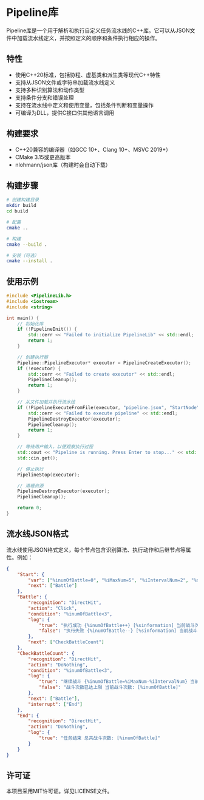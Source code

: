 # Pipeline库

Pipeline库是一个用于解析和执行自定义任务流水线的C++库。它可以从JSON文件中加载流水线定义，并按照定义的顺序和条件执行相应的操作。

## 特性

- 使用C++20标准，包括协程、虚基类和派生类等现代C++特性
- 支持从JSON文件或字符串加载流水线定义
- 支持多种识别算法和动作类型
- 支持条件分支和错误处理
- 支持在流水线中定义和使用变量，包括条件判断和变量操作
- 可编译为DLL，提供C接口供其他语言调用

## 构建要求

- C++20兼容的编译器（如GCC 10+、Clang 10+、MSVC 2019+）
- CMake 3.15或更高版本
- nlohmann/json库（构建时会自动下载）

## 构建步骤

```bash
# 创建构建目录
mkdir build
cd build

# 配置
cmake ..

# 构建
cmake --build .

# 安装（可选）
cmake --install .
```

## 使用示例

```cpp
#include <PipelineLib.h>
#include <iostream>
#include <string>

int main() {
    // 初始化库
    if (!PipelineInit()) {
        std::cerr << "Failed to initialize PipelineLib" << std::endl;
        return 1;
    }

    // 创建执行器
    Pipeline::PipelineExecutor* executor = PipelineCreateExecutor();
    if (!executor) {
        std::cerr << "Failed to create executor" << std::endl;
        PipelineCleanup();
        return 1;
    }

    // 从文件加载并执行流水线
    if (!PipelineExecuteFromFile(executor, "pipeline.json", "StartNode")) {
        std::cerr << "Failed to execute pipeline" << std::endl;
        PipelineDestroyExecutor(executor);
        PipelineCleanup();
        return 1;
    }

    // 等待用户输入，以便观察执行过程
    std::cout << "Pipeline is running. Press Enter to stop..." << std::endl;
    std::cin.get();

    // 停止执行
    PipelineStop(executor);

    // 清理资源
    PipelineDestroyExecutor(executor);
    PipelineCleanup();

    return 0;
}
```

## 流水线JSON格式

流水线使用JSON格式定义，每个节点包含识别算法、执行动作和后继节点等属性。例如：

```json
{
    "Start": {
        "var": ["%inumOfBattle=0", "%iMaxNum=5", "%iIntervalNum=2", "%sinformation=任务开始执行"],
        "next": ["Battle"]
    },
    "Battle": {
        "recognition": "DirectHit",
        "action": "Click",
        "condition": "%inumOfBattle<3",
        "log": {
            "true": "执行成功 {%inumOfBattle++} [%sinformation] 当前战斗次数: [%inumOfBattle]",
            "false": "执行失败 {%inumOfBattle--} [%sinformation] 当前战斗次数: [%inumOfBattle] 停止任务"
        },
        "next": ["CheckBattleCount"]
    },
    "CheckBattleCount": {
        "recognition": "DirectHit",
        "action": "DoNothing",
        "condition": "%inumOfBattle<3",
        "log": {
            "true": "继续战斗 {%inumOfBattle=%iMaxNum-%iIntervalNum} 当前战斗次数: [%inumOfBattle]",
            "false": "战斗次数已达上限 当前战斗次数: [%inumOfBattle]"
        },
        "next": ["Battle"],
        "interrupt": ["End"]
    },
    "End": {
        "recognition": "DirectHit",
        "action": "DoNothing",
        "log": {
            "true": "任务结束 总共战斗次数: [%inumOfBattle]"
        }
    }
}
```

## 许可证

本项目采用MIT许可证。详见LICENSE文件。
